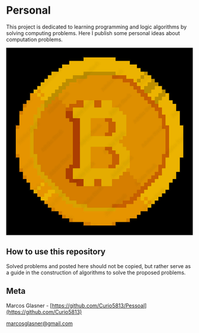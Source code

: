 # Personal

This project is dedicated to learning programming and logic algorithms by solving computing problems. Here I publish some personal ideas about computation problems. 

![](bitcoin_8_bits.jpg)

## How to use this repository

Solved problems and posted here should not be copied, but rather serve as a guide in the construction of algorithms to solve the proposed problems.

## Meta

Marcos Glasner - [https://github.com/Curio5813/Pessoal](https://github.com/Curio5813)

marcosglasner@gmail.com

